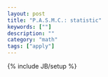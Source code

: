 ```yaml
---
layout: post
title: "P.A.S.M.C.: statistic"
keywords: [""]
description: ""
category: "math"
tags: ["apply"]
---
```

{% include JB/setup %}
